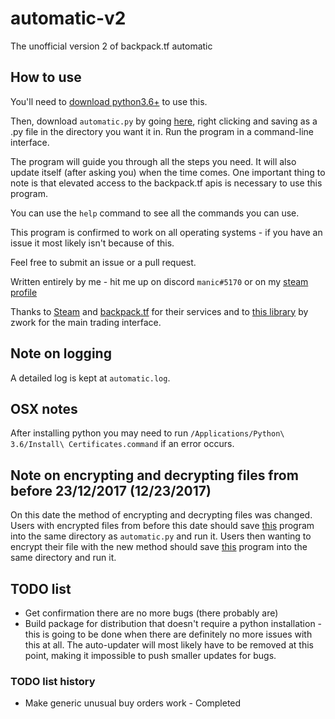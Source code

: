 # automatic-v2
The unofficial version 2 of backpack.tf automatic

## How to use

You'll need to [download python3.6+](https://www.python.org/downloads/) to use this.

Then, download `automatic.py` by going [here](https://raw.githubusercontent.com/mninc/automatic-v2/master/automatic.py), right clicking and saving as a .py file in the directory you want it in.
Run the program in a command-line interface.

The program will guide you through all the steps you need. It will also update itself (after asking you) when the time comes.
One important thing to note is that elevated access to the backpack.tf apis is necessary to use this program.

You can use the `help` command to see all the commands you can use.

This program is confirmed to work on all operating systems - if you have an issue it most likely isn't because of this.

Feel free to submit an issue or a pull request.

Written entirely by me - hit me up on discord `manic#5170` or on my [steam profile](http://steamcommunity.com/id/manic_/)

Thanks to [Steam](http://store.steampowered.com) and [backpack.tf](http://www.backpack.tf) for their services and to [this library](https://github.com/Zwork101/steam-trade) by zwork for the main trading interface. 

## Note on logging
A detailed log is kept at `automatic.log`.

## OSX notes
After installing python you may need to run `/Applications/Python\ 3.6/Install\ Certificates.command` if an error occurs.


## Note on encrypting and decrypting files from before 23/12/2017 (12/23/2017)
On this date the method of encrypting and decrypting files was changed. Users with encrypted files from before this date should save [this](https://raw.githubusercontent.com/mninc/automatic-v2/master/tools/decrypt.py) program into the same directory as `automatic.py` and run it.
Users then wanting to encrypt their file with the new method should save [this](https://raw.githubusercontent.com/mninc/automatic-v2/master/tools/encrypt.py) program into the same directory and run it.

## TODO list
* Get confirmation there are no more bugs (there probably are)
* Build package for distribution that doesn't require a python installation - this is going to be done when there are definitely no more issues with this at all. The auto-updater will most likely have to be removed at this point, making it impossible to push smaller updates for bugs.

### TODO list history
* Make generic unusual buy orders work - Completed
